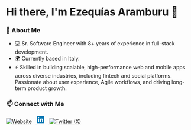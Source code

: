 # Hi there, I'm Ezequías Aramburu 👋  

### 🚀 About Me  
- 💻 Sr. Software Engineer with 8+ years of experience in full-stack development.  
- 🌍 Currently based in Italy.  
- ⚡ Skilled in building scalable, high-performance web and mobile apps across diverse industries, including fintech and social platforms. Passionate about user experience, Agile workflows, and driving long-term product growth.  

### 📫 Connect with Me  
<p align="left">
  <a href="https://ezequias.me" target="_blank">
    <img src="https://img.shields.io/badge/ezequias.me-000?style=for-the-badge&logo=Google-Chrome&logoColor=white" alt="Website" style="margin-right: 10px;"/>
  </a>
  <a href="https://www.linkedin.com/in/ezequiasaramburu" target="_blank">
    <img src="https://raw.githubusercontent.com/devicons/devicon/40cd6bc89a299dc50ac289f8e3b071d0dff49d9c/icons/linkedin/linkedin-original.svg" alt="LinkedIn" width="20" style="margin-right: 10px;"/>
  </a>
  <a href="https://twitter.com/ezequias_dev" target="_blank">
    <img src="https://img.freepik.com/premium-vector/new-twitter-logo-x-2023-twitter-x-logo-vector-download_691560-10794.jpg" alt="Twitter (X)" width="20"/>
  </a>
</p>
